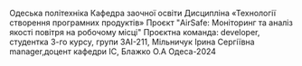 Одеська політехніка
Кафедра заочної освіти
Дисципліна «Технології створення програмних продуктів»
Проєкт "AirSafe: Моніторинг та аналіз якості повітря на робочому місці"
Проєктна команда: developer, студентка 3-го курсу, групи ЗАІ-211, Мільничук Ірина Сергіївна
manager,доцент кафедри ІС, Блажко О.А 
Одеса-2024
